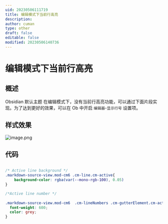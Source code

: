 ```yaml
---
uid: 20230506111719
title: 编辑模式下当前行高亮
description: 
author: cuman
type: other
draft: false
editable: false
modified: 20230506140736
---
```


# 编辑模式下当前行高亮

## 概述

Obsidian 默认主题 在编辑模式下，没有当前行高亮功能，可以通过下面片段实现。为了达到更好的效果，可以在 Ob 中开启 `编辑器`-`显示行号` 设置项。

## 样式效果

![image.png](https://cdn.pkmer.cn/images/202305061135730.png!pkmer)

## 代码

```css

/* Active line background */
.markdown-source-view.mod-cm6 .cm-line.cm-active{
    background-color: rgba(var(--mono-rgb-100), 0.05)
}

/*Active line number */
 
.markdown-source-view.mod-cm6  .cm-lineNumbers .cm-gutterElement.cm-active {
  font-weight: 600;
  color: grey;
}

```